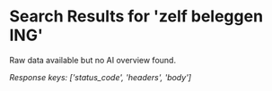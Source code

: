 # Search Results for 'zelf beleggen ING'

Raw data available but no AI overview found.

*Response keys: ['status_code', 'headers', 'body']*